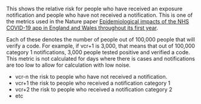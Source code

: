 This shows the relative risk for people who have received an exposure notification and people who have not received a notification. This is one of the metrics used in the Nature paper [Epidemiological impacts of the NHS COVID-19 app in England and Wales throughout its first year](https://www.nature.com/articles/s41467-023-36495-z).

Each of these denotes the number of people out of 100,000 people that will verify a code. For example, if vcr+1 is 3,000, that means that out of 100,000 category 1 notifications, 3,000 people tested positive and verified a code. This metric is not calculated for days where there is cases and notifications are too low to allow for calculation with low noise.  

* vcr-n the risk to people who have not received a notification. 
* vcr+1 the risk to people who received a notification category 1
* vcr+2 the risk to people who received a notification category 2
* etc




